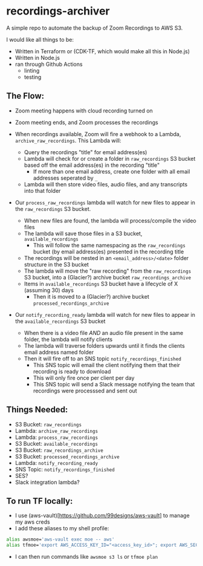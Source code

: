 # recordings-archiver
A simple repo to automate the backup of Zoom Recordings to AWS S3.

I would like all things to be:
- Written in Terraform or (CDK-TF, which would make all this in Node.js)
- Written in Node.js
- ran through Github Actions
  - linting
  - testing

## The Flow:

- Zoom meeting happens with cloud recording turned on
- Zoom meeting ends, and Zoom processes the recordings
- When recordings available, Zoom will fire a webhook to a Lambda, `archive_raw_recordings`. This Lambda will:
  - Query the recordings "title" for email address(es)
  - Lambda will check for or create a folder in `raw_recordings` S3 bucket based off the email address(es) in the recording "title"
    - If more than one email address, create one folder with all email addresses seperated by `_`
  - Lambda will then store video files, audio files, and any transcripts into that folder

- Our `process_raw_recordings` lambda will watch for new files to appear in the `raw_recordings` S3 bucket.
  - When new files are found, the lambda will process/compile the video files
  - The lambda will save those files in a S3 bucket, `available_recordings`
    - This will follow the same namespacing as the `raw_recordings` bucket (by email address(es) presented in the recording title
  - The recordings will be nested in an `<email_address>/<date>` folder structure in the S3 bucket
  - The lambda will move the "raw recording" from the `raw_recordings` S3 bucket, into a (Glacier?) archive bucket `raw_recordings_archive`
  - Items in `available_recordings` S3 bucket have a lifecycle of X (assuming 30) days
    - Then it is moved to a (Glacier?) archive bucket `processed_recordings_archive`

- Our `notify_recording_ready` lambda will watch for new files to appear in the `available_recordings` S3 bucket
  - When there is a video file *_AND_* an audio file present in the same folder, the lambda will notify clients
  - The lambda will traverse folders upwards until it finds the clients email address named folder
  - Then it will fire off to an SNS topic `notify_recordings_finished`
    - This SNS topic will email the client notifying them that their recording is ready to download
    - This will only fire once per client per day
    - This SNS topic will send a Slack message notifying the team that recordings were processsed and sent out

## Things Needed:
- S3 Bucket: `raw_recordings`
- Lambda: `archive_raw_recordings`
- Lambda: `process_raw_recordings`
- S3 Bucket: `available_recordings`
- S3 Bucket: `raw_recordings_archive`
- S3 Bucket: `processed_recordings_archive`
- Lambda: `notify_recording_ready`
- SNS Topic: `notify_recordings_finished`
- SES?
- Slack integration lambda?

## To run TF locally:
- I use (aws-vault)[https://github.com/99designs/aws-vault] to manage my aws creds
- I add these aliases to my shell profile:
```bash
alias awsmoe='aws-vault exec moe -- aws'
alias tfmoe='export AWS_ACCESS_KEY_ID="<access_key_id>"; export AWS_SECRET_ACCESS_KEY="<secret_acess_key_id>"; tf'
```
- I can then run commands like `awsmoe s3 ls` or `tfmoe plan`
